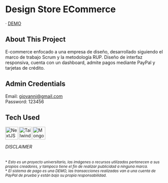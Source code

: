 # Design Store ECommerce

· <a href="https://giovanni-designs.vercel.app" target="_blank" rel="noopener noreferrer">DEMO</a>

## About This Project

E-commerce enfocado a una empresa de diseño, desarrollado siguiendo el marco de trabajo Scrum y la metodología RUP. Diseño de interfaz responsiva, cuenta con un dashboard, admite pagos mediante PayPal y tarjetas de crédito.

## Admin Credentials
Email: giovanni@gmail.com
<br/>
Password: 123456

## Tech Used
<img align="left" alt="NextJS" width="40px" height="40px" src="https://www.drupal.org/files/project-images/nextjs-icon-dark-background.png" />
<img align="left" alt="Tailwind CSS" width="40px" height="40px" src="https://upload.wikimedia.org/wikipedia/commons/d/d5/Tailwind_CSS_Logo.svg" />
<img align="left" alt="Mongo DB" width="40px" height="40px" src="https://cdn.iconscout.com/icon/free/png-256/mongodb-5-1175140.png" />

<br/>
<br/>

###### DISCLAIMER

<sub>* *Esto es un proyecto universitario, las imágenes o recursos utilizados pertenecen a sus propios creadores, y tampoco tiene el fin de realizar publicidad a ninguna marca.*</sub>
<br/>
<sub>* *El sistema de pago es una DEMO, las transacciones realizadas van a una cuenta de PayPal de prueba y están bajo su propia responsabilidad.*</sub>
